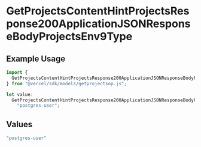 # GetProjectsContentHintProjectsResponse200ApplicationJSONResponseBodyProjectsEnv9Type

## Example Usage

```typescript
import {
  GetProjectsContentHintProjectsResponse200ApplicationJSONResponseBodyProjectsEnv9Type,
} from "@vercel/sdk/models/getprojectsop.js";

let value:
  GetProjectsContentHintProjectsResponse200ApplicationJSONResponseBodyProjectsEnv9Type =
    "postgres-user";
```

## Values

```typescript
"postgres-user"
```